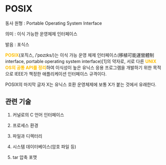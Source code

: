 # POSIX

동사 원형 : Portable Operating System Interface

의미  : 이식 가능한 운영체제 인터페이스

발음 : 포식스

<span style="color:#FFBF00; font-weight:bold;">POSIX</span>(포직스, /ˈpɒzɪks/)는 이식 가능 운영 체제 인터페이스(移植可能運營體制 interface, portable operating system interface)[1]의 약자로, 서로 다른 <span style="color:#FFBF00; font-weight:bold;">UNIX OS의 공통 API를 정리</span>하여 이식성이 높은 유닉스 응용 프로그램을 개발하기 위한 목적으로 IEEE가 책정한 애플리케이션 인터페이스 규격이다.

POSIX의 마지막 글자 X는 유닉스 호환 운영체제에 보통 X가 붙는 것에서 유래한다.

## 관련 기술
1. 커널로의 C 언어 인터페이스

2. 프로세스 환경

3. 파일과 디렉터리

4. 시스템 데이터베이스(암호 파일 등)

5. tar 압축 포맷